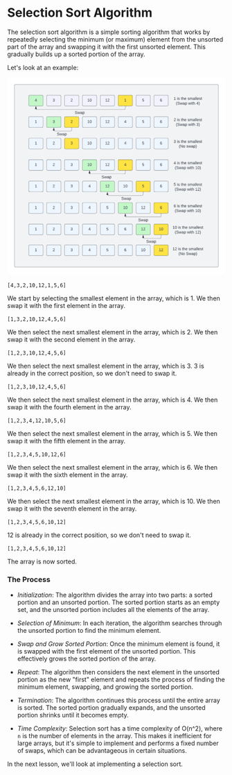 # Selection Sort Algorithm

The selection sort algorithm is a simple sorting algorithm that works by repeatedly selecting the minimum (or maximum) element from the unsorted part of the array and swapping it with the first unsorted element. This gradually builds up a sorted portion of the array.

Let's look at an example:

![Selection Sort](../images/selection-sort.png)

```text
[4,3,2,10,12,1,5,6]
```

We start by selecting the smallest element in the array, which is 1. We then swap it with the first element in the array.

```text
[1,3,2,10,12,4,5,6]
```

We then select the next smallest element in the array, which is 2. We then swap it with the second element in the array.

```text
[1,2,3,10,12,4,5,6]
```

We then select the next smallest element in the array, which is 3. 3 is already in the correct position, so we don't need to swap it.

```text
[1,2,3,10,12,4,5,6]
```

We then select the next smallest element in the array, which is 4. We then swap it with the fourth element in the array.

```text
[1,2,3,4,12,10,5,6]
```

We then select the next smallest element in the array, which is 5. We then swap it with the fifth element in the array.

```text
[1,2,3,4,5,10,12,6]
```

We then select the next smallest element in the array, which is 6. We then swap it with the sixth element in the array.

```text
[1,2,3,4,5,6,12,10]
```

We then select the next smallest element in the array, which is 10. We then swap it with the seventh element in the array.

```text
[1,2,3,4,5,6,10,12]
```

12 is already in the correct position, so we don't need to swap it.

```text
[1,2,3,4,5,6,10,12]
```

The array is now sorted.

### The Process

- _Initialization_: The algorithm divides the array into two parts: a sorted portion and an unsorted portion. The sorted portion starts as an empty set, and the unsorted portion includes all the elements of the array.

- _Selection of Minimum_: In each iteration, the algorithm searches through the unsorted portion to find the minimum element.

- _Swap and Grow Sorted Portion_: Once the minimum element is found, it is swapped with the first element of the unsorted portion. This effectively grows the sorted portion of the array.

- _Repeat_: The algorithm then considers the next element in the unsorted portion as the new "first" element and repeats the process of finding the minimum element, swapping, and growing the sorted portion.

- _Termination_: The algorithm continues this process until the entire array is sorted. The sorted portion gradually expands, and the unsorted portion shrinks until it becomes empty.

- _Time Complexity_: Selection sort has a time complexity of O(n^2), where `n` is the number of elements in the array. This makes it inefficient for large arrays, but it's simple to implement and performs a fixed number of swaps, which can be advantageous in certain situations.

In the next lesson, we'll look at implementing a selection sort.
